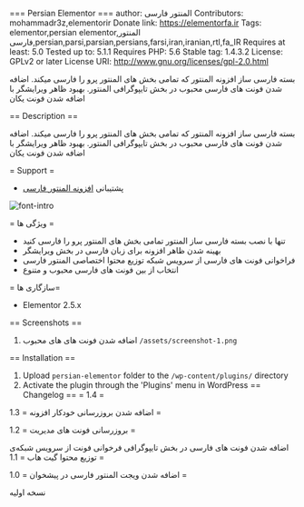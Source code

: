 ﻿=== Persian Elementor ===
author: المنتور فارسی
Contributors: mohammadr3z,elementorir
Donate link: https://elementorfa.ir
Tags: elementor,persian elementor,المنتور فارسی,persian,parsi,parsian,persians,farsi,iran,iranian,rtl,fa_IR
Requires at least: 5.0
Tested up to: 5.1.1
Requires PHP: 5.6
Stable tag: 1.4.3.2
License: GPLv2 or later
License URI: http://www.gnu.org/licenses/gpl-2.0.html

بسته فارسی ساز افزونه المنتور که تمامی بخش های المنتور پرو را فارسی میکند. اضافه شدن فونت های فارسی محبوب در بخش تایپوگرافی المنتور. بهبود ظاهر ویرایشگر با اضافه شدن فونت یکان

== Description ==

بسته فارسی ساز افزونه المنتور که تمامی بخش های المنتور پرو را فارسی میکند. اضافه شدن فونت های فارسی محبوب در بخش تایپوگرافی المنتور. بهبود ظاهر ویرایشگر با اضافه شدن فونت یکان

= Support =

* پشتیبانی [افزونه المنتور فارسی](https://elementorfa.ir/)


![font-intro](https://user-images.githubusercontent.com/7595716/55623844-62394f00-57b9-11e9-8c83-5aa070718520.png)


= ویژگی ها =
* تنها با نصب بسته فارسی ساز المنتور تمامی بخش های المنتور پرو را فارسی کنید
* بهینه شدن ظاهر افزونه برای زبان فارسی در بخش ویرایشگر
* فراخوانی فونت های فارسی از سرویس شبکه توزیع محتوا اختصاصی المنتور فارسی
* انتخاب از بین فونت های فارسی محبوب و متنوع


= سازگاری ها=
* Elementor 2.5.x

== Screenshots ==

1. اضافه شدن فونت های های محبوب `/assets/screenshot-1.png` 


== Installation ==
1. Upload `persian-elementor` folder to the `/wp-content/plugins/` directory
2. Activate the plugin through the 'Plugins' menu in WordPress
== Changelog ==
= 1.4 =

اضافه شدن بروزرسانی خودکار افزونه
= 1.3 =

بروزرسانی فونت های مدیریت
= 1.2 =

اضافه شدن فونت های فارسی در بخش تایپوگرافی
فرخوانی فونت از سرویس شبکه‌ی توزیع محتوا گیت هاب
= 1.1 =

اضافه شدن ویجت المنتور فارسی در پیشخوان
= 1.0 =

نسخه اولیه
